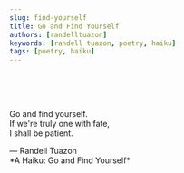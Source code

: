 ```yaml
---
slug: find-yourself
title: Go and Find Yourself
authors: [randelltuazon]
keywords: [randell tuazon, poetry, haiku]
tags: [poetry, haiku]
---
```


<br/><br/><br/>

Go and find yourself.  
If we're truly one with fate,  
I shall be patient.  

<footer>
  — Randell Tuazon 
  <div class="text-xs mt-2 text-stone-500">*A Haiku: Go and Find Yourself*</div>
</footer>
